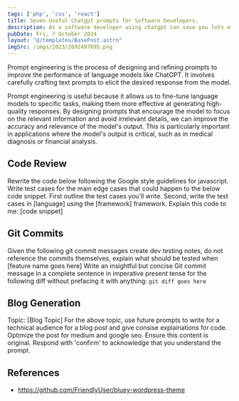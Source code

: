 ```yaml
---
tags: ['php', 'css', 'react']
title: Seven Useful Chatgpt prompts for Software Developers.
description: As a software developer using chatgpt can save you lots of time..
pubDate: Fri, 7 October 2024
layout: "@/templates/BasePost.astro"
imgSrc: /imgs/2023/2692497695.png
---
```

Prompt engineering is the process of designing and refining prompts to improve the performance of language models like ChatGPT. It involves carefully crafting text prompts to elicit the desired response from the model.

Prompt engineering is useful because it allows us to fine-tune language models to specific tasks, making them more effective at generating high-quality responses. By designing prompts that encourage the model to focus on the relevant information and avoid irrelevant details, we can improve the accuracy and relevance of the model's output. This is particularly important in applications where the model's output is critical, such as in medical diagnosis or financial analysis.


## Code Review
Rewrite the code below following the Google style guidelines for javascript.
Write test cases for the main edge cases that could happen to the below code snippet. First outline the test cases you'll write. Second, write the test cases in [language] using the [framework] framework.
Explain this code to me: [code snippet]
## Git Commits
Given the following git commit messages create dev testing notes, do not reference the commits themselves, explain what should be tested when [feature name goes here]
Write an insightful but concise Git commit message in a complete sentence in imperative present tense for the following diff without prefacing it with anything: `git diff goes here`
## Blog Generation
Topic: [Blog Topic]
For the above topic, use future prompts to write for a technical audience for a blog post and give consise explainations for code. Optimize the post for medium and google seo. Ensure this content is original. Respond with 'confirm' to acknowledge that you understand the prompt.

## References
- https://github.com/FriendlyUser/bluey-wordpress-theme
